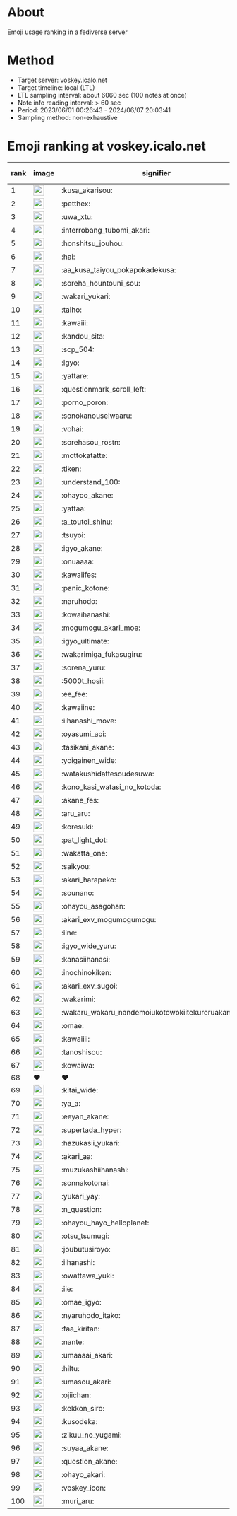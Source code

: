 # About
Emoji usage ranking in a fediverse server

# Method
- Target server: voskey.icalo.net
- Target timeline: local (LTL)
- LTL sampling interval: about 6060 sec (100 notes at once)
- Note info reading interval: > 60 sec
- Period: 2023/06/01 00:26:43 - 2024/06/07 20:03:41 
- Sampling method: non-exhaustive

# Emoji ranking at voskey.icalo.net

|rank|image|signifier|type|frequency score|
|----|----|----|----|----|
|1|<img height="24" src="https://voskey.icalo.net/emoji/kusa_akarisou.webp">|:kusa_akarisou:|custom|26905|
|2|<img height="24" src="https://voskey.icalo.net/emoji/petthex.webp">|:petthex:|custom|18695|
|3|<img height="24" src="https://voskey.icalo.net/emoji/uwa_xtu.webp">|:uwa_xtu:|custom|11439|
|4|<img height="24" src="https://voskey.icalo.net/emoji/interrobang_tubomi_akari.webp">|:interrobang_tubomi_akari:|custom|9747|
|5|<img height="24" src="https://voskey.icalo.net/emoji/honshitsu_jouhou.webp">|:honshitsu_jouhou:|custom|8549|
|6|<img height="24" src="https://voskey.icalo.net/emoji/hai.webp">|:hai:|custom|7540|
|7|<img height="24" src="https://voskey.icalo.net/emoji/aa_kusa_taiyou_pokapokadekusa.webp">|:aa_kusa_taiyou_pokapokadekusa:|custom|6853|
|8|<img height="24" src="https://voskey.icalo.net/emoji/soreha_hountouni_sou.webp">|:soreha_hountouni_sou:|custom|6752|
|9|<img height="24" src="https://voskey.icalo.net/emoji/wakari_yukari.webp">|:wakari_yukari:|custom|6610|
|10|<img height="24" src="https://voskey.icalo.net/emoji/taiho.webp">|:taiho:|custom|6518|
|11|<img height="24" src="https://voskey.icalo.net/emoji/kawaiii.webp">|:kawaiii:|custom|5681|
|12|<img height="24" src="https://voskey.icalo.net/emoji/kandou_sita.webp">|:kandou_sita:|custom|5567|
|13|<img height="24" src="https://voskey.icalo.net/emoji/scp_504.webp">|:scp_504:|custom|5497|
|14|<img height="24" src="https://voskey.icalo.net/emoji/igyo.webp">|:igyo:|custom|4366|
|15|<img height="24" src="https://voskey.icalo.net/emoji/yattare.webp">|:yattare:|custom|4187|
|16|<img height="24" src="https://voskey.icalo.net/emoji/questionmark_scroll_left.webp">|:questionmark_scroll_left:|custom|4181|
|17|<img height="24" src="https://voskey.icalo.net/emoji/porno_poron.webp">|:porno_poron:|custom|4170|
|18|<img height="24" src="https://voskey.icalo.net/emoji/sonokanouseiwaaru.webp">|:sonokanouseiwaaru:|custom|3934|
|19|<img height="24" src="https://voskey.icalo.net/emoji/vohai.webp">|:vohai:|custom|3897|
|20|<img height="24" src="https://voskey.icalo.net/emoji/sorehasou_rostn.webp">|:sorehasou_rostn:|custom|3777|
|21|<img height="24" src="https://voskey.icalo.net/emoji/mottokatatte.webp">|:mottokatatte:|custom|3674|
|22|<img height="24" src="https://voskey.icalo.net/emoji/tiken.webp">|:tiken:|custom|3506|
|23|<img height="24" src="https://voskey.icalo.net/emoji/understand_100.webp">|:understand_100:|custom|3391|
|24|<img height="24" src="https://voskey.icalo.net/emoji/ohayoo_akane.webp">|:ohayoo_akane:|custom|3376|
|25|<img height="24" src="https://voskey.icalo.net/emoji/yattaa.webp">|:yattaa:|custom|3261|
|26|<img height="24" src="https://voskey.icalo.net/emoji/a_toutoi_shinu.webp">|:a_toutoi_shinu:|custom|3063|
|27|<img height="24" src="https://voskey.icalo.net/emoji/tsuyoi.webp">|:tsuyoi:|custom|2939|
|28|<img height="24" src="https://voskey.icalo.net/emoji/igyo_akane.webp">|:igyo_akane:|custom|2936|
|29|<img height="24" src="https://voskey.icalo.net/emoji/onuaaaa.webp">|:onuaaaa:|custom|2924|
|30|<img height="24" src="https://voskey.icalo.net/emoji/kawaiifes.webp">|:kawaiifes:|custom|2796|
|31|<img height="24" src="https://voskey.icalo.net/emoji/panic_kotone.webp">|:panic_kotone:|custom|2779|
|32|<img height="24" src="https://voskey.icalo.net/emoji/naruhodo.webp">|:naruhodo:|custom|2657|
|33|<img height="24" src="https://voskey.icalo.net/emoji/kowaihanashi.webp">|:kowaihanashi:|custom|2645|
|34|<img height="24" src="https://voskey.icalo.net/emoji/mogumogu_akari_moe.webp">|:mogumogu_akari_moe:|custom|2622|
|35|<img height="24" src="https://voskey.icalo.net/emoji/igyo_ultimate.webp">|:igyo_ultimate:|custom|2590|
|36|<img height="24" src="https://voskey.icalo.net/emoji/wakarimiga_fukasugiru.webp">|:wakarimiga_fukasugiru:|custom|2383|
|37|<img height="24" src="https://voskey.icalo.net/emoji/sorena_yuru.webp">|:sorena_yuru:|custom|2373|
|38|<img height="24" src="https://voskey.icalo.net/emoji/5000t_hosii.webp">|:5000t_hosii:|custom|2372|
|39|<img height="24" src="https://voskey.icalo.net/emoji/ee_fee.webp">|:ee_fee:|custom|2344|
|40|<img height="24" src="https://voskey.icalo.net/emoji/kawaiine.webp">|:kawaiine:|custom|2322|
|41|<img height="24" src="https://voskey.icalo.net/emoji/iihanashi_move.webp">|:iihanashi_move:|custom|2298|
|42|<img height="24" src="https://voskey.icalo.net/emoji/oyasumi_aoi.webp">|:oyasumi_aoi:|custom|2284|
|43|<img height="24" src="https://voskey.icalo.net/emoji/tasikani_akane.webp">|:tasikani_akane:|custom|2101|
|44|<img height="24" src="https://voskey.icalo.net/emoji/yoigainen_wide.webp">|:yoigainen_wide:|custom|2100|
|45|<img height="24" src="https://voskey.icalo.net/emoji/watakushidattesoudesuwa.webp">|:watakushidattesoudesuwa:|custom|2015|
|46|<img height="24" src="https://voskey.icalo.net/emoji/kono_kasi_watasi_no_kotoda.webp">|:kono_kasi_watasi_no_kotoda:|custom|1967|
|47|<img height="24" src="https://voskey.icalo.net/emoji/akane_fes.webp">|:akane_fes:|custom|1939|
|48|<img height="24" src="https://voskey.icalo.net/emoji/aru_aru.webp">|:aru_aru:|custom|1925|
|49|<img height="24" src="https://voskey.icalo.net/emoji/koresuki.webp">|:koresuki:|custom|1924|
|50|<img height="24" src="https://voskey.icalo.net/emoji/pat_light_dot.webp">|:pat_light_dot:|custom|1921|
|51|<img height="24" src="https://voskey.icalo.net/emoji/wakatta_one.webp">|:wakatta_one:|custom|1907|
|52|<img height="24" src="https://voskey.icalo.net/emoji/saikyou.webp">|:saikyou:|custom|1863|
|53|<img height="24" src="https://voskey.icalo.net/emoji/akari_harapeko.webp">|:akari_harapeko:|custom|1846|
|54|<img height="24" src="https://voskey.icalo.net/emoji/sounano.webp">|:sounano:|custom|1843|
|55|<img height="24" src="https://voskey.icalo.net/emoji/ohayou_asagohan.webp">|:ohayou_asagohan:|custom|1780|
|56|<img height="24" src="https://voskey.icalo.net/emoji/akari_exv_mogumogumogu.webp">|:akari_exv_mogumogumogu:|custom|1777|
|57|<img height="24" src="https://voskey.icalo.net/emoji/iine.webp">|:iine:|custom|1702|
|58|<img height="24" src="https://voskey.icalo.net/emoji/igyo_wide_yuru.webp">|:igyo_wide_yuru:|custom|1681|
|59|<img height="24" src="https://voskey.icalo.net/emoji/kanasiihanasi.webp">|:kanasiihanasi:|custom|1596|
|60|<img height="24" src="https://voskey.icalo.net/emoji/inochinokiken.webp">|:inochinokiken:|custom|1574|
|61|<img height="24" src="https://voskey.icalo.net/emoji/akari_exv_sugoi.webp">|:akari_exv_sugoi:|custom|1572|
|62|<img height="24" src="https://voskey.icalo.net/emoji/wakarimi.webp">|:wakarimi:|custom|1525|
|63|<img height="24" src="https://voskey.icalo.net/emoji/wakaru_wakaru_nandemoiukotowokiitekureruakanetyan.webp">|:wakaru_wakaru_nandemoiukotowokiitekureruakanetyan:|custom|1516|
|64|<img height="24" src="https://voskey.icalo.net/emoji/omae.webp">|:omae:|custom|1501|
|65|<img height="24" src="https://voskey.icalo.net/emoji/kawaiiii.webp">|:kawaiiii:|custom|1494|
|66|<img height="24" src="https://voskey.icalo.net/emoji/tanoshisou.webp">|:tanoshisou:|custom|1453|
|67|<img height="24" src="https://voskey.icalo.net/emoji/kowaiwa.webp">|:kowaiwa:|custom|1446|
|68|❤|❤|unicode|1428|
|69|<img height="24" src="https://voskey.icalo.net/emoji/kitai_wide.webp">|:kitai_wide:|custom|1425|
|70|<img height="24" src="https://voskey.icalo.net/emoji/ya_a.webp">|:ya_a:|custom|1421|
|71|<img height="24" src="https://voskey.icalo.net/emoji/eeyan_akane.webp">|:eeyan_akane:|custom|1378|
|72|<img height="24" src="https://voskey.icalo.net/emoji/supertada_hyper.webp">|:supertada_hyper:|custom|1329|
|73|<img height="24" src="https://voskey.icalo.net/emoji/hazukasii_yukari.webp">|:hazukasii_yukari:|custom|1323|
|74|<img height="24" src="https://voskey.icalo.net/emoji/akari_aa.webp">|:akari_aa:|custom|1317|
|75|<img height="24" src="https://voskey.icalo.net/emoji/muzukashiihanashi.webp">|:muzukashiihanashi:|custom|1282|
|76|<img height="24" src="https://voskey.icalo.net/emoji/sonnakotonai.webp">|:sonnakotonai:|custom|1280|
|77|<img height="24" src="https://voskey.icalo.net/emoji/yukari_yay.webp">|:yukari_yay:|custom|1270|
|78|<img height="24" src="https://voskey.icalo.net/emoji/n_question.webp">|:n_question:|custom|1249|
|79|<img height="24" src="https://voskey.icalo.net/emoji/ohayou_hayo_helloplanet.webp">|:ohayou_hayo_helloplanet:|custom|1225|
|80|<img height="24" src="https://voskey.icalo.net/emoji/otsu_tsumugi.webp">|:otsu_tsumugi:|custom|1214|
|81|<img height="24" src="https://voskey.icalo.net/emoji/joubutusiroyo.webp">|:joubutusiroyo:|custom|1192|
|82|<img height="24" src="https://voskey.icalo.net/emoji/iihanashi.webp">|:iihanashi:|custom|1189|
|83|<img height="24" src="https://voskey.icalo.net/emoji/owattawa_yuki.webp">|:owattawa_yuki:|custom|1181|
|84|<img height="24" src="https://voskey.icalo.net/emoji/iie.webp">|:iie:|custom|1180|
|85|<img height="24" src="https://voskey.icalo.net/emoji/omae_igyo.webp">|:omae_igyo:|custom|1177|
|86|<img height="24" src="https://voskey.icalo.net/emoji/nyaruhodo_itako.webp">|:nyaruhodo_itako:|custom|1172|
|87|<img height="24" src="https://voskey.icalo.net/emoji/faa_kiritan.webp">|:faa_kiritan:|custom|1165|
|88|<img height="24" src="https://voskey.icalo.net/emoji/nante.webp">|:nante:|custom|1155|
|89|<img height="24" src="https://voskey.icalo.net/emoji/umaaaai_akari.webp">|:umaaaai_akari:|custom|1153|
|90|<img height="24" src="https://voskey.icalo.net/emoji/hiltu.webp">|:hiltu:|custom|1118|
|91|<img height="24" src="https://voskey.icalo.net/emoji/umasou_akari.webp">|:umasou_akari:|custom|1114|
|92|<img height="24" src="https://voskey.icalo.net/emoji/ojiichan.webp">|:ojiichan:|custom|1112|
|93|<img height="24" src="https://voskey.icalo.net/emoji/kekkon_siro.webp">|:kekkon_siro:|custom|1112|
|94|<img height="24" src="https://voskey.icalo.net/emoji/kusodeka.webp">|:kusodeka:|custom|1099|
|95|<img height="24" src="https://voskey.icalo.net/emoji/zikuu_no_yugami.webp">|:zikuu_no_yugami:|custom|1097|
|96|<img height="24" src="https://voskey.icalo.net/emoji/suyaa_akane.webp">|:suyaa_akane:|custom|1096|
|97|<img height="24" src="https://voskey.icalo.net/emoji/question_akane.webp">|:question_akane:|custom|1056|
|98|<img height="24" src="https://voskey.icalo.net/emoji/ohayo_akari.webp">|:ohayo_akari:|custom|1046|
|99|<img height="24" src="https://voskey.icalo.net/emoji/voskey_icon.webp">|:voskey_icon:|custom|1036|
|100|<img height="24" src="https://voskey.icalo.net/emoji/muri_aru.webp">|:muri_aru:|custom|1027|
